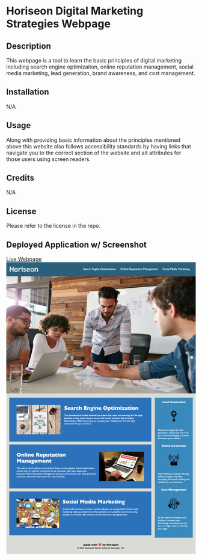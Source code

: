 # Horiseon Digital Marketing Strategies Webpage

## Description

This webpage is a tool to learn the basic principles of digital marketing including search engine optimizaiton, online reputation management, social media marketing, lead generation, brand awareness, and cost management.

## Installation

N/A

## Usage

Along with providing basic information about the principles mentioned above this website also follows accessibility standards by having links that navigate you to the correct section of the website and alt attributes for those users using screen readers. 

## Credits

N/A

## License

Please refer to the license in the repo.

## Deployed Application w/ Screenshot

[Live Webpage](https://pbullock08.github.io/horiseon-digital-marketing/)
![image](./assets/images/Horiseon%20Webpage%20Screenshot.png)

